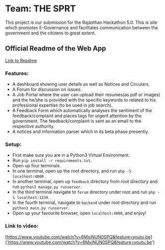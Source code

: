 # Team: THE SPRT

This project is our submission for the Rajasthan Hackathon 5.0. This is site which promotes E-Governance and facilitates communication between the government and the citizens to great extent.

## Official Readme of the Web App
[Link to Readme]('https://docs.google.com/document/d/1EJjxj6GXzFK6c9kYIbQ_PEDlo9zAbVTU8ka9mP9hMxY/edit?usp=sharing')

### Features: 
* A dashboard showing user details as well as Notices and Circulars.
* A Forum for discussion on issues.
* A Job Portal where the user can upload their resumes(as pdf or images) and the he/she is provided with the specific keywords to related to his professional expertise (to be used in job search).
* A Feedback Form which automatically analyses the sentiment of the feedback/complaint and places tags for urgent attention by the government. The feedback/complaint is sent as an email to the respective authority.
* A notices and information parser which in its beta phase presently.

### Setup:
* First make sure you are in a Python3 Virtual Environment.
* Run `pip install -r requirements.txt`.
* Open up four terminals.
* In one terminal, open up the root directory, and run `php -S localhost:4000` .
* In another terminal, open up `feedback` directory from root directory and run `python3 manage.py runserver`.
* In the third terminal navigate to `forum` directory under root and run `php -S localhost:1234`.
* In the fourth terminal, navigate to `backend` under root directory and run `python3 main.py runserver`.
* Open up your favourite browser, open `localhost:4000`, and enjoy! 

### Link to video:
[https://www.youtube.com/watch?v=6MxiNUN0SPQ&feature=youtu.be]('https://www.youtube.com/watch?v=6MxiNUN0SPQ&feature=youtu.be')